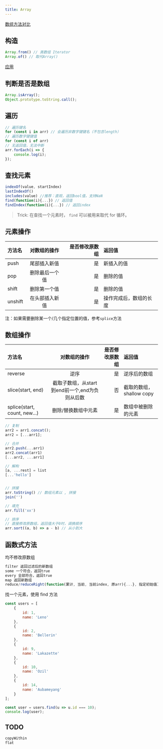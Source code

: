 ```yaml
---
title: Array
---
```


[数组方法对比](https://mp.weixin.qq.com/s?__biz=MjM5MTA1MjAxMQ==&mid=2651225575&idx=1&sn=b25f4e9aaf7ba48f97f7ee0e266edd39&chksm=bd49a4638a3e2d75e9df776fc6a2fc7cfc7c182867f92771367935e2cafce7cc18a078eb0f3c)


## 构造

```javascript
Array.from() // 类数组 Iterator
Array.of() // 取代Array()
```

[应用](https://www.yuque.com/wolffn/fe/functions#a897e817)



## 判断是否是数组

```javascript
Array.isArray();
Object.prototype.toString.call();
```


## 遍历

```javascript
// 遍历键名
for (const i in arr) // 会遍历非数字键键名（不包含length）
// 遍历数字键键值
for (const i of arr)
// 无返回值，无法中断
arr.forEach(i => {
	console.log(i);
});
```


## 查找元素

```javascript
indexOf(value, startIndex)
lastIndexOf()
includes(value) //推荐：直观，返回bool值，支持NaN
find(function(i){...}) // 返回值
findIndex(function(i){...}) // 返回index
```

> Trick: 在查找一个元素时， `find` 可以被用来取代 for 循环。


## 

## 元素操作
| 方法名 | 对数组的操作 | 是否修改原数组 | 返回值 |
| :--- | :---: | ---: | :--- |
| push | 尾部插入新值 | 是 | 新插入的值 |
| pop | 删除最后一个值 | 是 | 删除的值 |
| shift | 删除第一个值 | 是 | 删除的值 |
| unshift | 在头部插入新值 | 是 | 操作完成后，数组的长度 |


注：如果需要删除某一个/几个指定位置的值，参考`splice`方法


## 数组操作

| 方法名 | 对数组的操作 | 是否修改原数组 | 返回值 |
| :--- | :---: | ---: | :--- |
| reverse | 逆序 | 是 | 逆序后的数组 |
| slice(start, end) | 截取子数组，从start到end前一个,end为负则从后数 | 否 | 截取的数组，shallow copy |
| splice(start, count, new...) | 删除/替换数组中元素 | 是 | 数组中被删除的元素 |


```javascript
// 复制
arr2 = arr1.concat();
arr2 = [...arr1];

// 合并
arr2.push(...arr1)
arr2.concat(arr1)
[...arr2, ...arr1]

// 解构
[a, ...rest] = list
[...'hello']


// 拼接
arr.toString() // 数组元素以 , 拼接
join('')

// 填充
arr.fill('xx')

// 排序
// 直接修改原数组，返回值大于0时，调换顺序
arr.sort((a, b) => a - b) // 从小到大
```


## 函数式方法

均不修改原数组

```javascript
filter 返回过滤后的新数组
some 一个符合，返回true
every 全部符合，返回true
map 返回新数组
reduce/reduceRight(function(累计, 当前, 当前index, 原arr){...}, 指定初始值)
```

找一个元素，使用 find 方法
```javascript
const users = [
    {
        id: 1,
        name: 'Leno'
    },
    {
        id: 2,
        name: 'Bellerin'
    },
    {
        id: 9,
        name: 'Lakazette'
    },
    {
        id: 10,
        name: 'Ozil'
    },
    {
        id: 14,
        name: 'Aubameyang'
    }
];

const user = users.find(u => u.id === 10);
console.log(user);
```


## TODO

```javascript
copyWithin
flat
```


